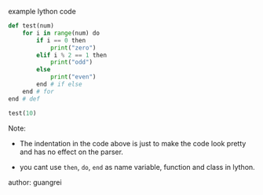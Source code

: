 example lython code

```python
def test(num)
    for i in range(num) do
        if i == 0 then
            print("zero")
        elif i % 2 == 1 then
            print("odd")
        else
            print("even")
        end # if else
    end # for
end # def

test(10)
```

Note:

- The indentation in the code above is just to make the code look pretty and has no effect on the parser.

- you cant use `then`, `do`, `end` as name variable, function and class in lython.

author: guangrei
